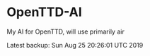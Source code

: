 # OpenTTD-AI
My AI for OpenTTD, will use primarily air

Latest backup: Sun Aug 25 20:26:01 UTC 2019
